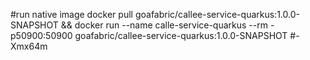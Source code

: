 #run native image
docker pull goafabric/callee-service-quarkus:1.0.0-SNAPSHOT && docker run --name calle-service-quarkus --rm -p50900:50900 goafabric/callee-service-quarkus:1.0.0-SNAPSHOT
#-Xmx64m
